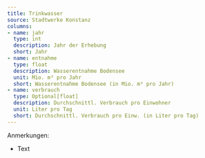 ```yaml
---
title: Trinkwasser
source: Stadtwerke Konstanz
columns:
- name: jahr
  type: int
  description: Jahr der Erhebung
  short: Jahr
- name: entnahme
  type: float
  description: Wasserentnahme Bodensee
  unit: Mio. m³ pro Jahr
  short: Wasserentnahme Bodensee (in Mio. m³ pro Jahr)
- name: verbrauch
  type: Optional[float]
  description: Durchschnittl. Verbrauch pro Einwohner
  unit: Liter pro Tag
  short: Durchschnittl. Verbrauch pro Einw. (in Liter pro Tag)
---
```

Anmerkungen:

- Text
